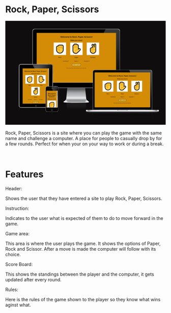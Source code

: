 <h1>Rock, Paper, Scissors</h1>

![A test image](./assets/README-images/RPS-responsive.png)

<p> Rock, Paper, Scissors is a site where you can play the game with the same name and challenge a computer. A place for people to casually drop by for a few rounds. Perfect for when your on your way to work or during a break.</p>

<br>
<h1>Features</h1>

<p>Header: </p>
<p>Shows the user that they have entered a site to play Rock, Paper, Scissors.</p>

<p>Instruction:</p>
<p>Indicates to the user what is expected of them to do to move forward in the game.</p>

<p>Game area:</p>
<p>This area is where the user plays the game. It shows the options of Paper, Rock and Scissor. After a move is made the computer will follow with its choice.

<p>Score Board:</p>
<p>This shows the standings between the player and the computer, it gets updated after every round.</p>

<p>Rules:</p>
<p>Here is the rules of the game shown to the player so they know what wins aginst what.</p>


    
    

    
    
